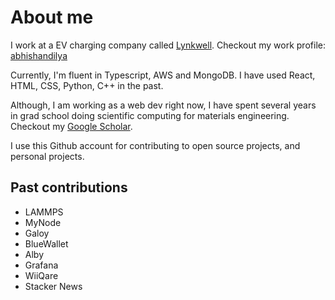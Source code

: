 # About me

I work at a EV charging company called [Lynkwell](https://lynkwell.com). Checkout my work profile: [abhishandilya](https://github.com/abhiShandilya)

Currently, I'm fluent in Typescript, AWS and MongoDB. I have used React, HTML, CSS, Python, C++ in the past.

Although, I am working as a web dev right now, I have spent several years in grad school doing scientific computing for materials engineering. Checkout my [Google Scholar](https://scholar.google.com/citations?user=S_F5jlQAAAAJ&hl=en).

I use this Github account for contributing to open source projects, and personal projects.

## Past contributions

- LAMMPS
- MyNode
- Galoy
- BlueWallet
- Alby
- Grafana
- WiiQare
- Stacker News
